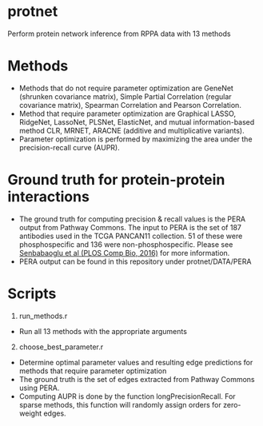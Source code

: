 # protnet
Perform protein network inference from RPPA data with 13 methods

# Methods
- Methods that do not require parameter optimization are GeneNet (shrunken covariance matrix), Simple Partial Correlation (regular covariance matrix), Spearman Correlation and Pearson Correlation.
- Method that require parameter optimization are Graphical LASSO, RidgeNet, LassoNet, PLSNet, ElasticNet, and mutual information-based method CLR, MRNET, ARACNE (additive and multiplicative variants).
- Parameter optimization is performed by maximizing the area under the precision-recall curve (AUPR).

# Ground truth for protein-protein interactions
- The ground truth for computing precision & recall values is the PERA output from Pathway Commons. The input to PERA is the set of 187 antibodies used in the TCGA PANCAN11 collection. 51 of these were phosphospecific and 136 were non-phosphospecific. Please see [Senbabaoglu et al (PLOS Comp Bio, 2016)](https://journals.plos.org/ploscompbiol/article?id=10.1371/journal.pcbi.1004765) for more information.
- PERA output can be found in this repository under protnet/DATA/PERA

# Scripts
1) run_methods.r 
- Run all 13 methods with the appropriate arguments

2) choose_best_parameter.r 
- Determine optimal parameter values and resulting edge predictions for methods that require parameter optimization
- The ground truth is the set of edges extracted from Pathway Commons using PERA.
- Computing AUPR is done by the function longPrecisionRecall. For sparse methods, this function will randomly assign orders for zero-weight edges.
